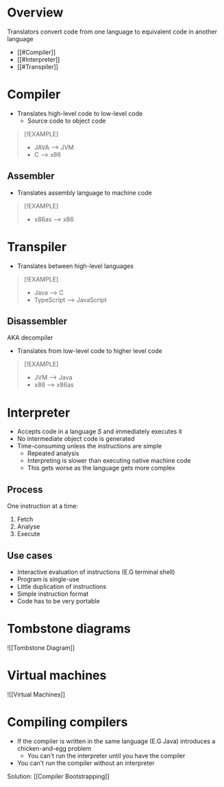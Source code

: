 # Overview
Translators convert code from one language to equivalent code in another language

- [[#Compiler]]
- [[#Interpreter]]
- [[#Transpiler]]

# Compiler
- Translates high-level code to low-level code
	- Source code to object code

> [!EXAMPLE]
> - JAVA --> JVM
> - C --> x86

## Assembler
- Translates assembly language to machine code

> [!EXAMPLE]
> - x86as --> x86

# Transpiler
- Translates between high-level languages

> [!EXAMPLE]
> - Java --> C
> - TypeScript --> JavaScript


## Disassembler
AKA decompiler

- Translates from low-level code to higher level code

> [!EXAMPLE]
> - JVM --> Java
> - x86 --> x86as

# Interpreter
- Accepts code in a language $S$ and immediately executes it
- No intermediate object code is generated
- Time-consuming unless the instructions are simple
	- Repeated analysis
	- Interpreting is slower than executing native machine code
	- This gets worse as the language gets more complex

## Process
One instruction at a time:
1. Fetch
2. Analyse
3. Execute

## Use cases
- Interactive evaluation of instructions (E.G terminal shell)
- Program is single-use
- Little duplication of instructions
- Simple instruction format
- Code has to be very portable

# Tombstone diagrams
![[Tombstone Diagram]]
# Virtual machines
![[Virtual Machines]]

# Compiling compilers
- If the compiler is written in the same language (E.G Java) introduces a chicken-and-egg problem
	- You can't run the interpreter until you have the compiler
- You can't run the compiler without an interpreter

Solution: [[Compiler Bootstrapping]]
